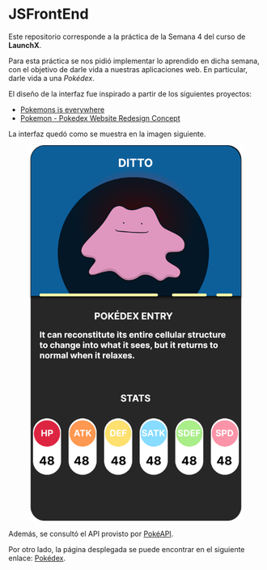 # JSFrontEnd

Este repositorio corresponde a la práctica de la Semana 4 del curso de **LaunchX**.

Para esta práctica se nos pidió implementar lo aprendido en dicha semana, con el objetivo de darle vida a nuestras aplicaciones web. En particular, darle vida a una _Pokédex_. 

El diseño de la interfaz fue inspirado a partir de los siguientes proyectos:

* <a href="https://www.behance.net/gallery/45859535/Pokemons-is-everywhere/modules/274030343" target="_blank">Pokemons is everywhere</a>
* <a href="https://www.behance.net/gallery/113562309/Pokemon-Pokedex-Website-Redesign-Concept/modules/648800201" target="_blank">Pokemon - Pokedex Website Redesign Concept</a>

La interfaz quedó como se muestra en la imagen siguiente.

<figure>
    <div align = "center">
        <img src="./assets/UIDesign.svg" alt="UI Design">
    </div>
</figure>

Además, se consultó el API provisto por <a href="https://pokeapi.co/" target="_blank">PokéAPI</a>.

Por otro lado, la página desplegada se puede encontrar en el siguiente enlace: <a href="https://pokedex-marcoslm.netlify.app/" target="_blank">Pokédex</a>.
